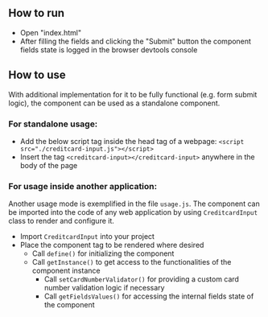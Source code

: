 ## How to run

- Open "index.html"
- After filling the fields and clicking the "Submit" button the component fields state
is logged in the browser devtools console

## How to use

With additional implementation for it to be fully functional (e.g. form submit logic),
the component can be used as a standalone component.

### For standalone usage:

  - Add the below script tag inside the head tag of a webpage:
    `<script src="./creditcard-input.js"></script>`
  - Insert the tag `<creditcard-input></creditcard-input>` anywhere in the body of the page

### For usage inside another application:

Another usage mode is exemplified in the file `usage.js`. The component can be imported
into the code of any web application by using `CreditcardInput` class to render and configure it.
- Import `CreditcardInput` into your project
- Place the component tag to be rendered where desired
  - Call `define()` for initializing the component
  - Call `getInstance()` to get access to the functionalities of the component instance
    - Call `setCardNumberValidator()` for providing a custom card number validation logic if necessary
    - Call `getFieldsValues()` for accessing the internal fields state of the component

